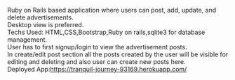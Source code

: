 Ruby on Rails based application where users can post, add, update, and delete advertisements.<br>
Desktop view is preferred.<br>
Techs Used: HTML,CSS,Bootstrap,Ruby on rails,sqlite3 for database management.<br>
User has to first signup/login to view the advertisement posts.<br>
In create/edit post section all the posts created by the user will be visible for editing and deleting and also user can create new posts here.<br>
Deployed App:https://tranquil-journey-93169.herokuapp.com/
